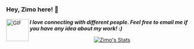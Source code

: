 ### Hey, Zimo here! 👋 

<img align="left" alt="GIF" src="https://media.giphy.com/media/LnQjpWaON8nhr21vNW/giphy.gif" width="60" title="Say HI"> <em><b>I love connecting with different people. Feel free to email me if you have any idea about my work! :)</b> </em>
<br>

<p align="center">
  <a href="https://github.com/zimo1412" class="rich-diff-level-one">
    <img src="https://github-readme-stats.vercel.app/api?username=zimo1412&title_color=333&text_color=777&count_private=true" alt="Zimo's Stats" >
  </a>
</p>
